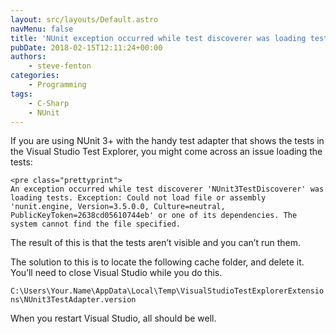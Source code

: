 ```yaml
---
layout: src/layouts/Default.astro
navMenu: false
title: 'NUnit exception occurred while test discoverer was loading tests'
pubDate: 2018-02-15T12:11:24+00:00
authors:
    - steve-fenton
categories:
    - Programming
tags:
    - C-Sharp
    - NUnit
---
```


If you are using NUnit 3+ with the handy test adapter that shows the tests in the Visual Studio Test Explorer, you might come across an issue loading the tests:

```
<pre class="prettyprint">
An exception occurred while test discoverer 'NUnit3TestDiscoverer' was loading tests. Exception: Could not load file or assembly 'nunit.engine, Version=3.5.0.0, Culture=neutral, PublicKeyToken=2638cd05610744eb' or one of its dependencies. The system cannot find the file specified.
```
The result of this is that the tests aren’t visible and you can’t run them.

The solution to this is to locate the following cache folder, and delete it. You’ll need to close Visual Studio while you do this.

`C:\Users\Your.Name\AppData\Local\Temp\VisualStudioTestExplorerExtensions\NUnit3TestAdapter.version`

When you restart Visual Studio, all should be well.